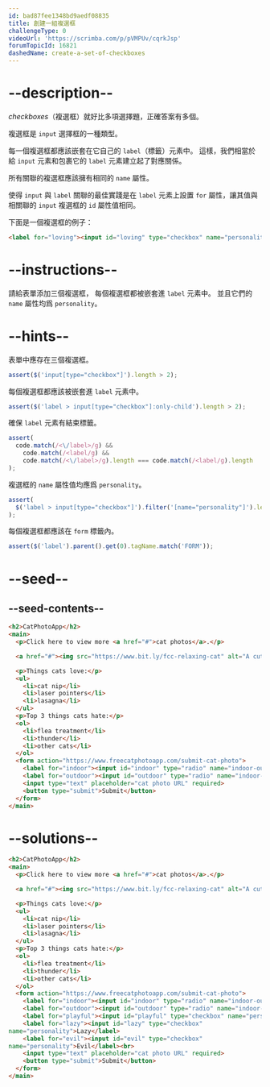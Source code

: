 ```yaml
---
id: bad87fee1348bd9aedf08835
title: 創建一組複選框
challengeType: 0
videoUrl: 'https://scrimba.com/p/pVMPUv/cqrkJsp'
forumTopicId: 16821
dashedName: create-a-set-of-checkboxes
---
```


# --description--

<dfn>checkboxes</dfn>（複選框）就好比多項選擇題，正確答案有多個。

複選框是 `input` 選擇框的一種類型。

每一個複選框都應該嵌套在它自己的 `label`（標籤）元素中。 這樣，我們相當於給 `input` 元素和包裹它的 `label` 元素建立起了對應關係。

所有關聯的複選框應該擁有相同的 `name` 屬性。

使得 `input` 與 `label` 關聯的最佳實踐是在 `label` 元素上設置 `for` 屬性，讓其值與相關聯的 `input` 複選框的 `id` 屬性值相同。

下面是一個複選框的例子：

```html
<label for="loving"><input id="loving" type="checkbox" name="personality"> Loving</label>
```

# --instructions--

請給表單添加三個複選框， 每個複選框都被嵌套進 `label` 元素中。 並且它們的 `name` 屬性均爲 `personality`。

# --hints--

表單中應存在三個複選框。

```js
assert($('input[type="checkbox"]').length > 2);
```

每個複選框都應該被嵌套進 `label` 元素中。

```js
assert($('label > input[type="checkbox"]:only-child').length > 2);
```

確保 `label` 元素有結束標籤。

```js
assert(
  code.match(/<\/label>/g) &&
    code.match(/<label/g) &&
    code.match(/<\/label>/g).length === code.match(/<label/g).length
);
```

複選框的 `name` 屬性值均應爲 `personality`。

```js
assert(
  $('label > input[type="checkbox"]').filter('[name="personality"]').length > 2
);
```

每個複選框都應該在 `form` 標籤內。

```js
assert($('label').parent().get(0).tagName.match('FORM'));
```

# --seed--

## --seed-contents--

```html
<h2>CatPhotoApp</h2>
<main>
  <p>Click here to view more <a href="#">cat photos</a>.</p>

  <a href="#"><img src="https://www.bit.ly/fcc-relaxing-cat" alt="A cute orange cat lying on its back."></a>

  <p>Things cats love:</p>
  <ul>
    <li>cat nip</li>
    <li>laser pointers</li>
    <li>lasagna</li>
  </ul>
  <p>Top 3 things cats hate:</p>
  <ol>
    <li>flea treatment</li>
    <li>thunder</li>
    <li>other cats</li>
  </ol>
  <form action="https://www.freecatphotoapp.com/submit-cat-photo">
    <label for="indoor"><input id="indoor" type="radio" name="indoor-outdoor"> Indoor</label>
    <label for="outdoor"><input id="outdoor" type="radio" name="indoor-outdoor"> Outdoor</label><br>
    <input type="text" placeholder="cat photo URL" required>
    <button type="submit">Submit</button>
  </form>
</main>
```

# --solutions--

```html
<h2>CatPhotoApp</h2>
<main>
  <p>Click here to view more <a href="#">cat photos</a>.</p>

  <a href="#"><img src="https://www.bit.ly/fcc-relaxing-cat" alt="A cute orange cat lying on its back."></a>

  <p>Things cats love:</p>
  <ul>
    <li>cat nip</li>
    <li>laser pointers</li>
    <li>lasagna</li>
  </ul>
  <p>Top 3 things cats hate:</p>
  <ol>
    <li>flea treatment</li>
    <li>thunder</li>
    <li>other cats</li>
  </ol>
  <form action="https://www.freecatphotoapp.com/submit-cat-photo">
    <label for="indoor"><input id="indoor" type="radio" name="indoor-outdoor"> Indoor</label>
    <label for="outdoor"><input id="outdoor" type="radio" name="indoor-outdoor"> Outdoor</label><br>
    <label for="playful"><input id="playful" type="checkbox" name="personality">Playful</label>
    <label for="lazy"><input id="lazy" type="checkbox" 
name="personality">Lazy</label>
    <label for="evil"><input id="evil" type="checkbox" 
name="personality">Evil</label><br>
    <input type="text" placeholder="cat photo URL" required>
    <button type="submit">Submit</button>
  </form>
</main>
```
